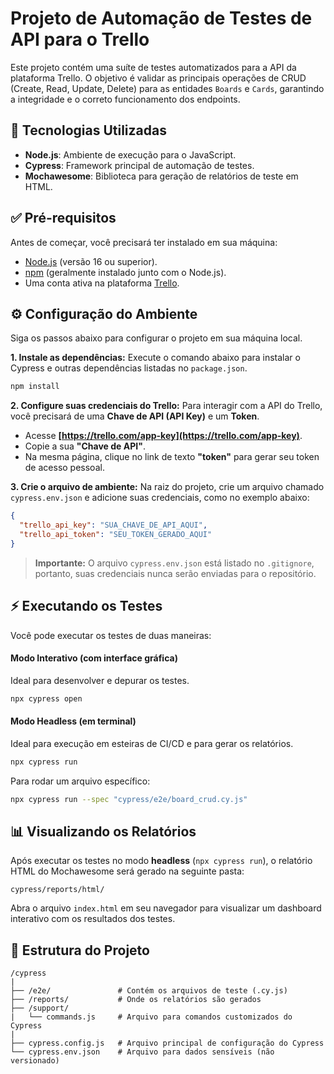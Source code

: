 # Projeto de Automação de Testes de API para o Trello

Este projeto contém uma suíte de testes automatizados para a API da plataforma Trello. O objetivo é validar as principais operações de CRUD (Create, Read, Update, Delete) para as entidades `Boards` e `Cards`, garantindo a integridade e o correto funcionamento dos endpoints.

## 🚀 Tecnologias Utilizadas

* **Node.js**: Ambiente de execução para o JavaScript.
* **Cypress**: Framework principal de automação de testes.
* **Mochawesome**: Biblioteca para geração de relatórios de teste em HTML.

## ✅ Pré-requisitos

Antes de começar, você precisará ter instalado em sua máquina:

* [Node.js](https://nodejs.org/en/) (versão 16 ou superior).
* [npm](https://www.npmjs.com/) (geralmente instalado junto com o Node.js).
* Uma conta ativa na plataforma [Trello](https://trello.com/).

## ⚙️ Configuração do Ambiente

Siga os passos abaixo para configurar o projeto em sua máquina local.

**1. Instale as dependências:**
Execute o comando abaixo para instalar o Cypress e outras dependências listadas no `package.json`.
```bash
npm install
```

**2. Configure suas credenciais do Trello:**
Para interagir com a API do Trello, você precisará de uma **Chave de API (API Key)** e um **Token**.

   * Acesse **[https://trello.com/app-key](https://trello.com/app-key)**.
   * Copie a sua **"Chave de API"**.
   * Na mesma página, clique no link de texto **"token"** para gerar seu token de acesso pessoal.

**3. Crie o arquivo de ambiente:**
Na raiz do projeto, crie um arquivo chamado `cypress.env.json` e adicione suas credenciais, como no exemplo abaixo:
```json
{
  "trello_api_key": "SUA_CHAVE_DE_API_AQUI",
  "trello_api_token": "SEU_TOKEN_GERADO_AQUI"
}
```
> **Importante:** O arquivo `cypress.env.json` está listado no `.gitignore`, portanto, suas credenciais nunca serão enviadas para o repositório.

## ⚡ Executando os Testes

Você pode executar os testes de duas maneiras:

#### Modo Interativo (com interface gráfica)
Ideal para desenvolver e depurar os testes.
```bash
npx cypress open
```

#### Modo Headless (em terminal)
Ideal para execução em esteiras de CI/CD e para gerar os relatórios.
```bash
npx cypress run
```
Para rodar um arquivo específico:
```bash
npx cypress run --spec "cypress/e2e/board_crud.cy.js"
```

## 📊 Visualizando os Relatórios

Após executar os testes no modo **headless** (`npx cypress run`), o relatório HTML do Mochawesome será gerado na seguinte pasta:
```
cypress/reports/html/
```
Abra o arquivo `index.html` em seu navegador para visualizar um dashboard interativo com os resultados dos testes.

## 📂 Estrutura do Projeto

```
/cypress
|
├── /e2e/               # Contém os arquivos de teste (.cy.js)
├── /reports/           # Onde os relatórios são gerados
├── /support/
|   └── commands.js     # Arquivo para comandos customizados do Cypress
|
├── cypress.config.js   # Arquivo principal de configuração do Cypress
└── cypress.env.json    # Arquivo para dados sensíveis (não versionado)
```
